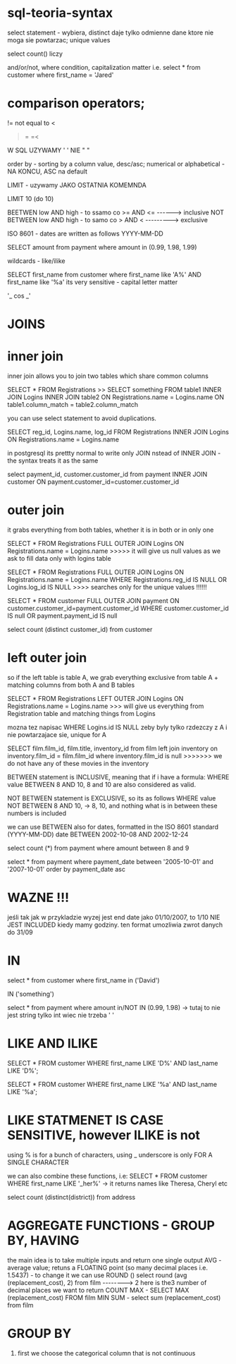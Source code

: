 # sql-teoria-syntax 

select statement - wybiera, distinct daje tylko odmienne dane ktore nie moga sie powtarzac; unique values 

select count() liczy

and/or/not, where condition, capitalization matter
i.e. select * from customer
where first_name = 'Jared'


comparison operators;
=
!= not equal to
<
>
>=
=<

W SQL UZYWAMY ' ' NIE " "

order by - sorting by a column value, desc/asc; numerical or alphabetical - NA KONCU, ASC na default

LIMIT - uzywamy JAKO OSTATNIA KOMEMNDA 

LIMIT 10 (do 10)

BEETWEN low AND high - to ssamo co >= AND <= ------> inclusive
NOT BETWEEN low AND high - to samo co > AND <  ---------> exclusive

ISO 8601 - dates are written as follows YYYY-MM-DD

SELECT amount from payment
where amount in (0.99, 1.98, 1.99)

wildcards - like/ilike

SELECT first_name from customer
where first_name like 'A%' AND first_name like '%a'
its very sensitive - capital letter matter

'_ cos _'

# JOINS

# inner join
inner join allows you to join two tables which share common columns

SELECT * FROM Registrations                   >>  SELECT something FROM table1
INNER JOIN Logins                                 INNER JOIN table2
ON Registrations.name = Logins.name               ON table1.column_match = table2.column_match

you can use select statement to avoid duplications.

SELECT reg_id, Logins.name, log_id
FROM Registrations
INNER JOIN Logins
ON Registrations.name = Logins.name

in postgresql its prettty normal to write only JOIN nstead of INNER JOIN - the syntax treats it as the same

select payment_id, customer.customer_id from payment
INNER JOIN customer
ON payment.customer_id=customer.customer_id

# outer join 
it grabs everything from both tables, whether it is in both or in only one

SELECT * FROM Registrations
FULL OUTER JOIN Logins 
ON Registrations.name = Logins.name >>>>> it will give us null values as we ask to fill data only with logins table

SELECT * FROM Registrations
FULL OUTER JOIN Logins
ON Registrations.name = Logins.name
WHERE Registrations.reg_id IS NULL OR Logins.log_id IS NULL   >>>> searches only for the unique values !!!!!!

SELECT * FROM customer
FULL OUTER JOIN payment
ON customer.customer_id=payment.customer_id
WHERE customer.customer_id IS null 
OR payment.payment_id IS null

select count (distinct customer_id) from customer

# left outer join

so if the left table is table A, we grab everything exclusive from table A + matching columns from both A and B tables

SELECT * FROM Registrations
LEFT OUTER JOIN Logins
ON Registrations.name = Logins.name >>> will give us everything from Registration table and matching things from Logins

mozna tez napisac
WHERE Logins.id IS NULL zeby byly tylko rzdezczy z A i nie powtarzajace sie, unique for A


SELECT film.film_id, film.title, inventory_id from film
left join inventory on inventory.film_id = film.film_id
where inventory.film_id is null     >>>>>>> we do not have any of these movies in the inventory


BETWEEN statement is INCLUSIVE, meaning that if i have a formula:
WHERE value BETWEEN 8 AND 10,
8 and 10 are also considered as valid.

NOT BETWEEN statement is EXCLUSIVE, so its as follows
WHERE value NOT BETWEEN 8 AND 10,
-> 8, 10, and nothing what is in between these numbers is included 

we can use BETWEEN also for dates, formatted in the ISO 8601 standard (YYYY-MM-DD)
date BETWEEN 2002-10-08 AND 2002-12-24

select count (*) from payment
where amount between 8 and 9

select * from payment
where payment_date between '2005-10-01' and '2007-10-01'
order by payment_date asc

# WAZNE !!! 
jeśli tak jak w przykladzie wyzej jest end date jako 01/10/2007, to 1/10 NIE JEST INCLUDED kiedy mamy godziny. ten format umozliwia zwrot danych do 31/09

# IN 
select * from customer
where first_name in ('David')

IN ('something')

select * from payment
where amount in/NOT IN (0.99, 1.98) -> tutaj to nie jest string tylko int wiec nie trzeba ' ' 

# LIKE AND ILIKE
 SELECT * FROM customer
 WHERE first_name LIKE 'D%' AND last_name LIKE 'D%'; 

SELECT * FROM customer
WHERE first_name LIKE '%a' AND last_name LIKE '%a';

# LIKE STATMENET IS CASE SENSITIVE, however ILIKE is not 

using % is for a bunch of characters, using _ underscore is only FOR A SINGLE CHARACTER

we can also combine these functions, i.e:
 SELECT * FROM customer
 WHERE first_name LIKE '_her%' -> it returns names like Theresa, Cheryl etc


select count (distinct(district)) from address


# AGGREGATE FUNCTIONS - GROUP BY, HAVING

the main idea is to take multiple inputs and return one single output
AVG - average value; retuns a FLOATING point (so many decimal places i.e. 1.5437) - to change it we can use ROUND ()
   select round (avg (replacement_cost), 2) from film --------> 2 here is the3 number of decimal places we want to return
COUNT 
MAX - SELECT MAX (replacement_cost) FROM film
MIN 
SUM - select sum (replacement_cost) from film 


# GROUP BY
1. first we choose the categorical column that is not continuous 
